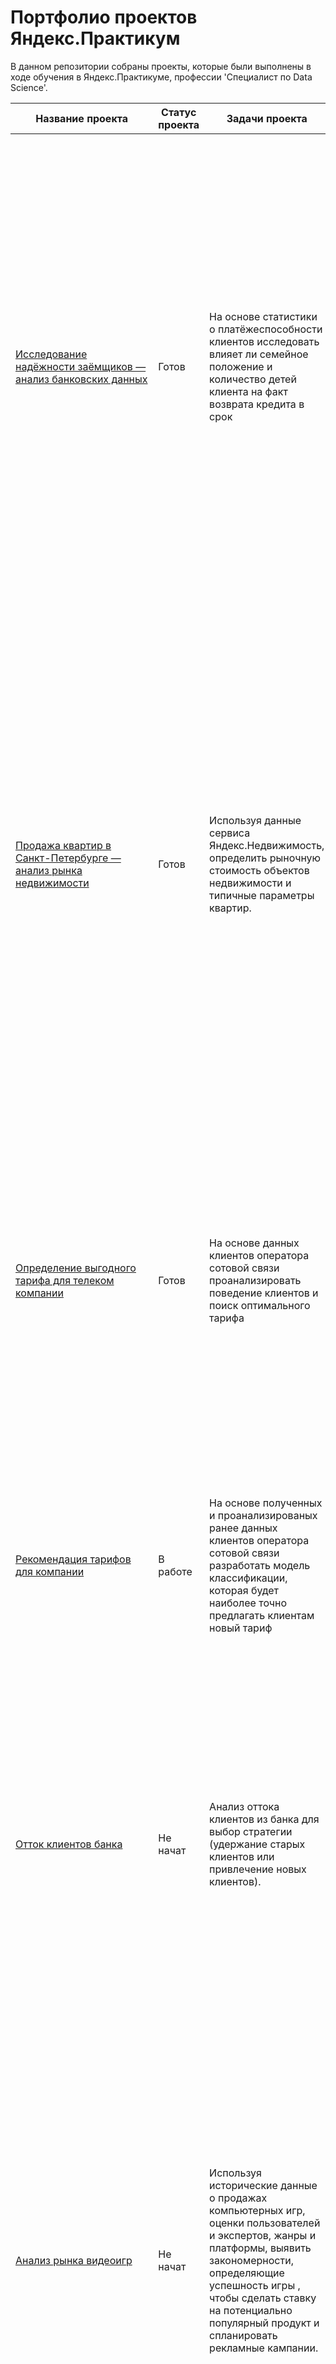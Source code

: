 # Портфолио проектов Яндекс.Практикум
В данном репозитории собраны проекты, которые были выполнены в ходе обучения в Яндекс.Практикуме, профессии 'Специалист по Data Science'.

 Название проекта | Статус проекта | Задачи проекта | Описание проекта | Навыки и инструменты 
----------- |--------------- | -------------- | ---------------- | -------------------- 
[Исследование надёжности заёмщиков — анализ банковских данных]() | Готов | На основе статистики о платёжеспособности клиентов исследовать влияет ли семейное положение и количество детей клиента на факт возврата кредита в срок | Входные данные от кредитного отдела банка  — статистика о платёжеспособности клиентов. Очищены данные от выбросов, пропусков и дубликатов, а также преобразованы разные форматы данных. Заменены типы данных на соответствующие хранящимся данным. Удалены дубликаты. Выделены леммы в значениях столбца и категоризированны данные. Определена доля кредитоспособных клиентов. Проанализировано влияние семейного положения и количества детей клиента на факт возврата кредита в срок. Построена модель кредитного скоринга — специальной системы, которая оценивает способность потенциального заёмщика вернуть кредит банку. | `лемматизация`, `предобработка данных` , `Pandas`, `PyMystem3`
[Продажа квартир в Санкт-Петербурге — анализ рынка недвижимости]() | Готов | Используя данные сервиса Яндекс.Недвижимость, определить рыночную стоимость объектов недвижимости и типичные параметры квартир. | Проведен исследовательский анализ и предобработка данных для датасета с объявлениями о продаже квартир в Санкт-Петербурге. Выявлены, влияние площади, потолков, количества комнат, даты объявления на цены квартир всех представленных населённых пунктов и центра Санкт-Петербурга для построения автоматизированной системы определения цен во избежание мошенничества и аномалий. На основе данных сервиса Яндекс.Недвижимость определена рыночная стоимость объектов недвижимости разного типа, типичные параметры квартир, в зависимости от удаленности от центра. Проведена предобработка данных. Добавлены новые данные. Построены гистограммы, боксплоты, диаграммы рассеивания. | `исследовательский анализ данных`, `визуализация данных`, `предобработка данных`,  `Pandas`, `Seaborn`, `Matplotlib`
[Определение выгодного тарифа для телеком компании]() | Готов | На основе данных клиентов оператора сотовой связи проанализировать поведение клиентов и поиск оптимального тарифа | Проведен предварительный анализ использования тарифов на выборке клиентов, проанализировано поведение клиентов при использовании услуг оператора и рекомендованы оптимальные наборы услуг для пользователей. Проверены гипотезы о различии выручки абонентов разных тарифов и различии выручки абонентов из Москвы и других регионов. Определен выгодный тарифный план для корректировки рекламного бюджета. |  `Pandas`, `NumPy`, `Seaborn`, `Matplotlib`, `SciPy`
[Рекомендация тарифов для компании]() | В работе | На основе полученных и проанализированых ранее данных клиентов оператора сотовой связи разработать модель классификации, которая будет наиболее точно предлагать клиентам новый тариф | Разработана система, способная проанализировать поведение клиентов и предложить пользователям новый тариф. Построена модель для задачи классификации, которая выберет подходящий тариф. Построена модель с максимально большим значением accuracy. Доля правильных ответов доведена до 0.81. Проверены accuracy на тестовой выборке и оценена модель на вменяемость. |  `машинное обучение`, `Pandas`, `NumPy`, `Sklearn`
[Отток клиентов банка]() | Не начат | Анализ оттока клиентов из банка для выбор стратегии (удержание старых клиентов или привлечение новых клиентов). | Из банка стали уходить клиенты каждый месяц. Спрогнозирована вероятность ухода клиента из банка в ближайшее время. Построена модель с предельно большим значением F1-меры с последующей проверкой на тестовой выборке. Доведена метрика до 0.60. Дополнительно измерен AUC-ROC, соотнесен с F1-мерой. Построена Матрица ошибок. Обучение с учителем. Работа с несбалансированными данными. | `Pandas`, `NumPy`, `Sklearn`, `Seaborn`, `Matplotlib`, `category_encoders`, `imblearn`, `SciPy`
[Анализ рынка видеоигр]() | Не начат | Используя исторические данные о продажах компьютерных игр, оценки пользователей и экспертов, жанры и платформы, выявить закономерности, определяющие успешность игры , чтобы сделать ставку на потенциально популярный продукт и спланировать рекламные кампании. | Интернет-магазин продаёт по всему миру компьютерные игры. Из открытых источников доступны исторические данные о продажах игр, оценки пользователей и экспертов, жанры и платформы. Выявлены параметры, определяющие успешность игры в разных регионах мира. Выявлен потенциально популярный продукт и спланированы рекламные кампании. Выбран актуальный период для анализа. Составлены портреты пользователей каждого региона. Проверены гипотезы: средние пользовательские рейтинги платформ Xbox One и PC одинаковые, средние пользовательские рейтинги жанров Action и Sports разные. При анализе использовались критерий Стьюдента для независимых выборок и bootstap-метод, основанный на многократной генерации выборок методом Монте-Карло |`описательная статистика`, `проверка статистических гипотез`, `Pandas`, `NumPy`, `Seaborn`, `Matplotlib`, `SciPy`
[Выбор локации для бурения нефтяных скважин]() | Не начат | Решить в каком регионе добывать нефть. Построить модель машинного обучения, которая поможет определить регион, где добыча принесет наибольшую прибыль с наименьшим риском убытков. | Добывающей компании «ГлавРосГосНефть» нужно решить, где бурить новую скважину. Собраны характеристики пробы нефти для скважин: качество нефти и объём её запасов по трем регионам. Характеристики для каждой скважины в регионе уже известны. Построена модель для предсказания объёма запасов в новых скважинах.Выбраны скважины с самыми высокими оценками значений. Определены регионы с максимальной суммарной прибылью отобранных скважин. Построена модель для определения региона, где добыча принесёт наибольшую прибыль. Проанализирована возможная прибыль и риски техникой Bootstrap. |  `Pandas`, `NumPy`, `Sklearn`, `Seaborn`, `Matplotlib`, `Math`
[Подготовка прототипа модели для металлообрабатывающего предприятия]() | Не начат | Разработка модели, предсказывающей коэффициент восстановления золота из золотосодержащей руды.| Компания разрабатывает решения для эффективной работы золотодобывающей отрасли. Построена модель, предсказывающая коэффициент восстановления золота из золотосодержащей руды. Проанализированы данные с параметрами добычи и очистки. Построена и обучена модель, помогающая оптимизировать производство, чтобы не запускать предприятие с убыточными характеристиками. | `Pandas`, `NumPy`, `Sklearn`
[Разработка алгоритма для защиты данных]() | Не начат | Методом преобразования данных защитить личную информацию клиентов страховой компании. | Для защиты данных клиентов страховой компании разработаны методы преобразования данных, чтобы по ним было сложно восстановить персональную информацию.  Была проведена предобработка данных. Произведена проверка работы алгоритма модели линейной регрессии при перемножении на обратимую матрицу. Произведена проверка влияния перемножения на обратимую матрицу, а затем перемножения на обратную матрицу обратимой. Произведена проверка метрики R2 Линейной регрессии на идентичных данных - сначала исходных, затем умноженных на обратимую матрицу, размер которой равен числу признаков. Метрики полностью совпали. Можно сделать вывод, что алгоритм работает. |  `Pandas`, `NumPy`, `Sklearn`
[Предсказание цены автомобиля]() | Не начат | Обучить модель для определения рыночной стоимости автомобиля. | Сервис по продаже автомобилей с пробегом разрабатывает приложение для привлечения новых клиентов. В нём можно быстро узнать рыночную стоимость своего автомобиля. Проанализированы данные: технические характеристики, комплектации и цены автомобилей. Построена модель для определения стоимости автомобиля с пробегом. Найдена оптимальная модель по качеству данных, времени обучения и времени предсказания | `Pandas`, `NumPy`, `Sklearn`, `CatBoost`, `Lasso`, '`LightGBM`
[Прогнозирование заказов такси]() | Не начат | Обучить модель для предсказания количества заказов такси на следующий час. | Проанализированы исторические данные о заказах такси в аэропортах. Спрогнозировано количество заказов такси на следующий час, чтобы привлекать больше водителей в период пиковой нагрузки. Построена модель для такого предсказания. Значение метрики RMSE на тестовой выборке должно меньше 48. Полученное значение метрики RMSE составило 40. | `Pandas`, `NumPy`, `Sklearn`, `CatBoost`, `StatsModels`, '`LightGBM`, `Matplotlib`, `Seaborn`
[Классификация комментариев]() | Не начат | Ускорить модерацию комментариев в сообществе, автоматизировав оценку их токсичности. Обучить модель классифицировать комментарии на позитивные и негативные. | Для запуска нового сервиса интернет-магазину нужен инструмент, который будет искать токсичные комментарии и отправлять их на модерацию. Пользователи могут редактировать и дополнять описания товаров, как в вики-сообществах. То есть клиенты предлагают свои правки и комментируют изменения других. Обучена модель классифицировать комментарии на позитивные и негативные. Проанализирован набор данных с разметкой о токсичности правок. Построена модель со значением метрики качества F1 не меньше 0.75. К текстам и временным рядам применена техника feature engineering. |  `Pandas`, `NumPy`, `Sklearn`, `CatBoost`, `NLTK`, '`LightGBM`, `Matplotlib`, `Seaborn`
[Определение возраста по фото]() | Не начат | Построить модель, которая по фотографии определит приблизительный возраст человека. Есть набор фотографий людей с указанием возраста. |Сетевой супермаркет внедряет систему компьютерного зрения для обработки фотографий покупателей. Фотофиксация в прикассовой зоне поможет определять возраст клиентов, чтобы анализировать покупки и предлагать товары, которые могут заинтересовать покупателей этой возрастной группы и контролировать добросовестность кассиров при продаже алкоголя. Построена модель, которая по фотографии определит приблизительный возраст человека. Проанализирован набор фотографий людей с указанием возраста при помощи компьютерного зрения с привлечением готовых нейронных сетей и библиотеки Keras. | `Pandas`,`keras`, `Matplotlib`, `Seaborn`, `компьютерное зрение`
[Предсказание оттока клиентов оператора связи]() | Не начат | Обучить модель для предсказания оттока клиентов компании по услугам интернета и связи. | Проведен предварительный анализ использования услуг телеком-компании и анализ факторов влияния признаков на целевой признак, также созданы дополнительные признаки. С помощью анализа важности факторов отобраны налиучшие признаки для модели. Построена и выбрана наилучшая модель со значением метрики качества ROC-AUC 0.93 и точностью в 0.89. | `Pandas`,`СategoryEncoders`, `Matplotlib`, `Seaborn`, `Sklearn`, `CatBoost`, `LightGBM`



